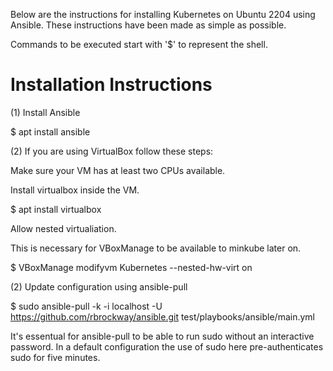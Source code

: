 Below are the instructions for installing Kubernetes on Ubuntu 2204 
using Ansible.  These instructions have been made as simple as possible.

Commands to be executed start with '$' to represent the shell.

# Installation Instructions

(1) Install Ansible

$ apt install ansible

(2) If you are using VirtualBox follow these steps:

Make sure your VM has at least two CPUs available.

Install virtualbox inside the VM.

$ apt install virtualbox

Allow nested virtualiation.

This is necessary for VBoxManage to be available to minkube later on.

$ VBoxManage modifyvm Kubernetes --nested-hw-virt on

(2) Update configuration using ansible-pull

$ sudo ansible-pull -k -i localhost -U https://github.com/rbrockway/ansible.git test/playbooks/ansible/main.yml

It's essentual for ansible-pull to be able to run sudo without an interactive password.  In a default 
configuration the use of sudo here pre-authenticates sudo for five minutes.
